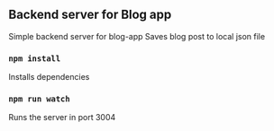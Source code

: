 ## Backend server for Blog app

Simple backend server for blog-app
Saves blog post to local json file

### `npm install`
Installs dependencies

### `npm run watch`
Runs the server in port 3004



